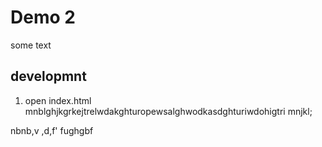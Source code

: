 # Demo 2

some text

## developmnt 

1. open index.html
mnblghjkgrkejtrelwdakghturopewsalghwodkasdghturiwdohigtri
mnjkl;


nbnb,v
,d,f'
fughgbf


